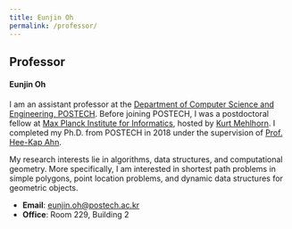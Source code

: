 ```yaml
---
title: Eunjin Oh
permalink: /professor/
---
```


## Professor

#### Eunjin Oh

I am an assistant professor at the
[Department of Computer Science and Engineering, POSTECH](
   https://cse.postech.ac.kr/
   ).
Before joining POSTECH, I was a postdoctoral fellow at
[Max Planck Institute for Informatics](
  https://www.mpi-inf.mpg.de/home
  ), hosted by
[Kurt Mehlhorn](
  https://people.mpi-inf.mpg.de/~mehlhorn/
  ).
I completed my Ph.D. from POSTECH in 2018 under the supervision of
 [Prof. Hee-Kap Ahn](http://tcs.postech.ac.kr/).

My research interests lie in algorithms, data structures, and computational geometry. More specifically, I am interested in shortest path problems in simple polygons,
point location problems, and dynamic data structures for geometric objects.

* **Email**: [eunjin.oh@postech.ac.kr](mailto:eunjin.oh@postech.ac.kr)
* **Office**: Room 229, Building 2
